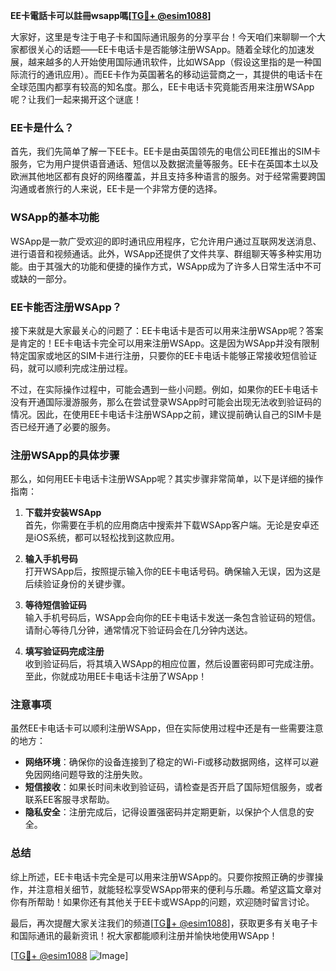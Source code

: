 **EE卡電話卡可以註冊wsapp嗎[[TG💪+ @esim1088](https://t.me/s/esim1088)]**

大家好，这里是专注于电子卡和国际通讯服务的分享平台！今天咱们来聊聊一个大家都很关心的话题——EE卡电话卡是否能够注册WSApp。随着全球化的加速发展，越来越多的人开始使用国际通讯软件，比如WSApp（假设这里指的是一种国际流行的通讯应用）。而EE卡作为英国著名的移动运营商之一，其提供的电话卡在全球范围内都享有较高的知名度。那么，EE卡电话卡究竟能否用来注册WSApp呢？让我们一起来揭开这个谜底！

### EE卡是什么？

首先，我们先简单了解一下EE卡。EE卡是由英国领先的电信公司EE推出的SIM卡服务，它为用户提供语音通话、短信以及数据流量等服务。EE卡在英国本土以及欧洲其他地区都有良好的网络覆盖，并且支持多种语言的服务。对于经常需要跨国沟通或者旅行的人来说，EE卡是一个非常方便的选择。

### WSApp的基本功能

WSApp是一款广受欢迎的即时通讯应用程序，它允许用户通过互联网发送消息、进行语音和视频通话。此外，WSApp还提供了文件共享、群组聊天等多种实用功能。由于其强大的功能和便捷的操作方式，WSApp成为了许多人日常生活中不可或缺的一部分。

### EE卡能否注册WSApp？

接下来就是大家最关心的问题了：EE卡电话卡是否可以用来注册WSApp呢？答案是肯定的！EE卡电话卡完全可以用来注册WSApp。这是因为WSApp并没有限制特定国家或地区的SIM卡进行注册，只要你的EE卡电话卡能够正常接收短信验证码，就可以顺利完成注册过程。

不过，在实际操作过程中，可能会遇到一些小问题。例如，如果你的EE卡电话卡没有开通国际漫游服务，那么在尝试登录WSApp时可能会出现无法收到验证码的情况。因此，在使用EE卡电话卡注册WSApp之前，建议提前确认自己的SIM卡是否已经开通了必要的服务。

### 注册WSApp的具体步骤

那么，如何用EE卡电话卡注册WSApp呢？其实步骤非常简单，以下是详细的操作指南：

1. **下载并安装WSApp**  
   首先，你需要在手机的应用商店中搜索并下载WSApp客户端。无论是安卓还是iOS系统，都可以轻松找到这款应用。

2. **输入手机号码**  
   打开WSApp后，按照提示输入你的EE卡电话号码。确保输入无误，因为这是后续验证身份的关键步骤。

3. **等待短信验证码**  
   输入手机号码后，WSApp会向你的EE卡电话卡发送一条包含验证码的短信。请耐心等待几分钟，通常情况下验证码会在几分钟内送达。

4. **填写验证码完成注册**  
   收到验证码后，将其填入WSApp的相应位置，然后设置密码即可完成注册。至此，你就成功用EE卡电话卡注册了WSApp！

### 注意事项

虽然EE卡电话卡可以顺利注册WSApp，但在实际使用过程中还是有一些需要注意的地方：

- **网络环境**：确保你的设备连接到了稳定的Wi-Fi或移动数据网络，这样可以避免因网络问题导致的注册失败。
- **短信接收**：如果长时间未收到验证码，请检查是否开启了国际短信服务，或者联系EE客服寻求帮助。
- **隐私安全**：注册完成后，记得设置强密码并定期更新，以保护个人信息的安全。

### 总结

综上所述，EE卡电话卡完全是可以用来注册WSApp的。只要你按照正确的步骤操作，并注意相关细节，就能轻松享受WSApp带来的便利与乐趣。希望这篇文章对你有所帮助！如果你还有其他关于EE卡或WSApp的问题，欢迎随时留言讨论。

最后，再次提醒大家关注我们的频道[[TG💪+ @esim1088](https://t.me/s/esim1088)]，获取更多有关电子卡和国际通讯的最新资讯！祝大家都能顺利注册并愉快地使用WSApp！

[[TG💪+ @esim1088](https://t.me/s/esim1088) ![Image](https://i.postimg.cc/4NQfJmqS/Snipaste-2025-05-13-00-14-12.png)]